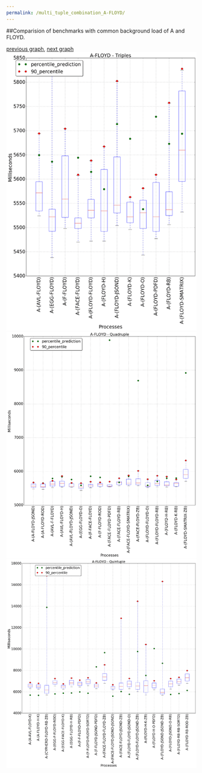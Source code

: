 ```yaml
---
permalink: /multi_tuple_combination_A-FLOYD/
---
```


##Comparision of benchmarks with common background load of A and FLOYD.

[previous graph](../multi_tuple_combination_A-FACE/), [next graph](../multi_tuple_combination_A-F/)
![graph figure](./images/triple/A/A-FLOYD_box.png)![graph figure](./images/quadruple/A/A-FLOYD_box.png)![graph figure](./images/quintuple/A/A-FLOYD_box.png)